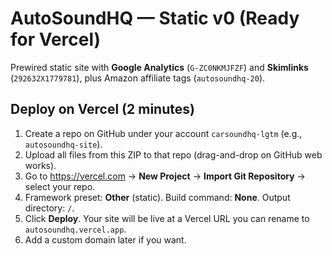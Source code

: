 # AutoSoundHQ — Static v0 (Ready for Vercel)

Prewired static site with **Google Analytics** (`G-ZC0NKMJFZF`) and **Skimlinks** (`292632X1779781`), plus Amazon affiliate tags (`autosoundhq-20`).

## Deploy on Vercel (2 minutes)
1. Create a repo on GitHub under your account `carsoundhq-lgtm` (e.g., `autosoundhq-site`).
2. Upload all files from this ZIP to that repo (drag-and-drop on GitHub web works).
3. Go to https://vercel.com → **New Project** → **Import Git Repository** → select your repo.
4. Framework preset: **Other** (static). Build command: **None**. Output directory: `/`.
5. Click **Deploy**. Your site will be live at a Vercel URL you can rename to `autosoundhq.vercel.app`.
6. Add a custom domain later if you want.
